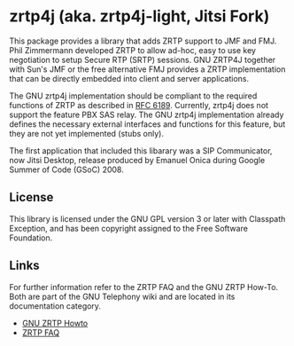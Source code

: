 zrtp4j (aka. zrtp4j-light, Jitsi Fork)
======================================

This package provides a library that adds ZRTP support to JMF
and FMJ. Phil Zimmermann developed ZRTP to allow ad-hoc, easy to
use key negotiation to setup Secure RTP (SRTP) sessions. GNU ZRTP4J
together with Sun's JMF or the free alternative FMJ provides a ZRTP
implementation that can be directly embedded into client and server
applications.

The GNU zrtp4j implementation should be compliant to the required functions of
ZRTP as described in [RFC 6189](https://tools.ietf.org/html/rfc6189).
Currently, zrtp4j does not support the feature PBX SAS relay. The GNU zrtp4j
implementation already defines the necessary external interfaces and functions
for this feature, but they are not yet implemented (stubs only).

The first application that included this libarary was a SIP Communicator,
now Jitsi Desktop, release produced by Emanuel Onica during
Google Summer of Code (GSoC) 2008.

License
-------
This library is licensed under the GNU GPL version 3 or later
with Classpath Exception, and has been copyright assigned to
the Free Software Foundation.

Links
-----
For further information refer to the ZRTP FAQ and the GNU ZRTP
How-To. Both are part of the GNU Telephony wiki and are located in its
documentation category.

- [GNU ZRTP Howto](https://www.gnu.org/software/ccrtp/zrtp-howto.html)
- [ZRTP FAQ](https://www.gnu.org/software/ccrtp/zrtp-faq.html)
